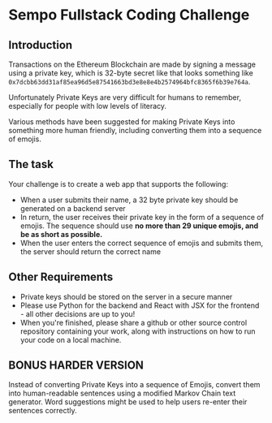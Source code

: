 # Sempo Fullstack Coding Challenge

## Introduction
Transactions on the Ethereum Blockchain are made by signing a message using a private key, which is 32-byte secret like that looks something like `0x7dcbb63dd31af85ea96d5e87541663bd3e8e8e4b2574964bfc8365f6b39e764a`. 

Unfortunately Private Keys are very difficult for humans to remember, especially for people with low levels of literacy.

Various methods have been suggested for making Private Keys into something more human friendly, including converting them into a sequence of emojis.

## The task 
Your challenge is to create a web app that supports the following:
- When a user submits their name, a 32 byte private key should be generated on a backend server
- In return, the user receives their private key in the form of a sequence of emojis. The sequence should use **no more than 29 unique emojis, and be as short as possible.**
- When the user enters the correct sequence of emojis and submits them, the server should return the correct name

## Other Requirements
- Private keys should be stored on the server in a secure manner
- Please use Python for the backend and React with JSX for the frontend - all other decisions are up to you!
- When you're finished, please share a github or other source control repository containing your work, along with instructions on how to run your code on a local machine.

## BONUS HARDER VERSION

Instead of converting Private Keys into a sequence of Emojis, convert them into human-readable sentences using a modified Markov Chain text generator.
Word suggestions might be used to help users re-enter their sentences correctly.


